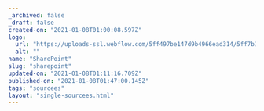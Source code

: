 ```yaml
---
_archived: false
_draft: false
created-on: "2021-01-08T01:00:08.597Z"
logo:
  url: "https://uploads-ssl.webflow.com/5ff497be147d9b4966ead314/5ff7b132049125384fd57723_endpoints_0041_SharePoint.jpg"
  alt: ""
name: "SharePoint"
slug: "sharepoint"
updated-on: "2021-01-08T01:11:16.709Z"
published-on: "2021-01-08T01:47:00.145Z"
tags: "sourcees"
layout: "single-sourcees.html"
---
```



